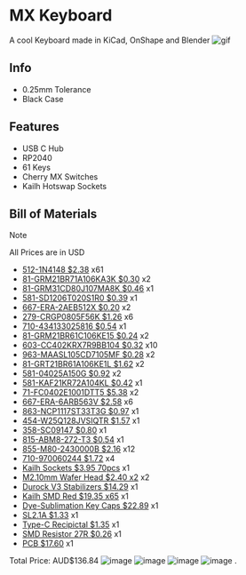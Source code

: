 # MX Keyboard
A cool Keyboard made in KiCad, OnShape and Blender
![gif](https://hc-cdn.hel1.your-objectstorage.com/s/v3/feea19395a16cd392c0e3264e8fdf9a931bc45ca_0001-0180.gif)

## Info
 - 0.25mm Tolerance
 - Black Case

## Features
 - USB C Hub
 - RP2040
 - 61 Keys
 - Cherry MX Switches
 - Kailh Hotswap Sockets

## Bill of Materials
> [!NOTE]
> All Prices are in USD
- [512-1N4148 $2.38](https://au.mouser.com/ProductDetail/512-1N4148) x61
- [81-GRM21BR71A106KA3K $0.30](https://au.mouser.com/ProductDetail/81-GRM21BR71A106KA3K) x2
- [81-GRM31CD80J107MA8K $0.46](https://au.mouser.com/ProductDetail/81-GRM31CD80J107MA8K) x1
- [581-SD1206T020S1R0 $0.39](https://au.mouser.com/ProductDetail/581-SD1206T020S1R0) x1
- [667-ERA-2AEB512X $0.20](https://au.mouser.com/ProductDetail/667-ERA-2AEB512X) x2
- [279-CRGP0805F56K $1.26](https://au.mouser.com/ProductDetail/279-CRGP0805F56K) x6
- [710-434133025816 $0.54](https://au.mouser.com/ProductDetail/710-434133025816) x1
- [81-GRM21BR61C106KE15 $0.24](https://au.mouser.com/ProductDetail/81-GRM21BR61C106KE15) x2
- [603-CC402KRX7R9BB104 $0.32](https://au.mouser.com/ProductDetail/603-CC402KRX7R9BB104) x10
- [963-MAASL105CD7105MF $0.28](https://au.mouser.com/ProductDetail/963-MAASL105CD7105MF) x2
- [81-GRT21BR61A106KE1L $1.62](https://au.mouser.com/ProductDetail/81-GRT21BR61A106KE1L) x2
- [581-04025A150G $0.92](https://au.mouser.com/ProductDetail/581-04025A150G) x2
- [581-KAF21KR72A104KL $0.42](https://au.mouser.com/ProductDetail/581-KAF21KR72A104KL) x1
- [71-FC0402E1001DTT5 $5.38](https://au.mouser.com/ProductDetail/71-FC0402E1001DTT5) x2
- [667-ERA-6ARB563V $2.58](https://au.mouser.com/ProductDetail/667-ERA-6ARB563V) x6
- [863-NCP1117ST33T3G $0.97](https://au.mouser.com/ProductDetail/863-NCP1117ST33T3G) x1
- [454-W25Q128JVSIQTR $1.57](https://au.mouser.com/ProductDetail/454-W25Q128JVSIQTR) x1
- [358-SC09147 $0.80](https://au.mouser.com/ProductDetail/358-SC09147) x1
- [815-ABM8-272-T3 $0.54](https://au.mouser.com/ProductDetail/815-ABM8-272-T3) x1
- [855-M80-2430000B $2.16](https://au.mouser.com/ProductDetail/855-M80-2430000B) x12
- [710-970060244 $1.72](https://au.mouser.com/ProductDetail/710-970060244) x4
- [Kailh Sockets $3.95 70pcs](https://www.aliexpress.com/item/1005007225352311.html?mp=1) x1
- [M2.10mm Wafer Head $2.40 x2](https://www.ebay.com.au/itm/363744921549?var=632961986863) x2
- [Durock V3 Stabilizers $14.29](https://www.aliexpress.com/item/1005006628741999.html?mp=1) x1
- [Kailh SMD Red $19.35 x65](https://www.aliexpress.com/item/1005003944834891.html?mp=1) x1
- [Dye-Sublimation Key Caps $22.89](https://www.aliexpress.com/item/1005007016258336.html?mp=1) x1
- [SL2.1A $1.33](https://www.aliexpress.com/item/1005005552905296.html?mp=1) x1
- [Type-C Recipictal $1.35](https://www.aliexpress.com/item/1005003285152827.html?mp=1) x1
- [SMD Resistor 27R $0.26](https://www.aliexpress.com/item/1005005433144951.html?mp=1) x1
- [PCB $17.60](https://jlcpcb.com) x1

 Total Price: AUD$136.84
![image](https://github.com/user-attachments/assets/1d596d81-42f5-4330-834d-2fec6f1d2484)
![image](https://github.com/user-attachments/assets/5bfa8c81-7bbb-4232-b9cd-3217f70589d2)
![image](https://github.com/user-attachments/assets/19dcb513-0514-44de-80b4-f4542f777d0d)
![image](https://github.com/user-attachments/assets/29507283-e1cb-43ca-90c2-2fa88ef2d1fa)
.
